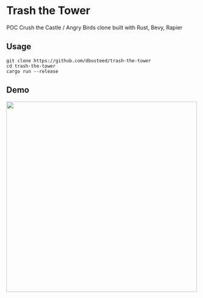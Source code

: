 # Trash the Tower

POC Crush the Castle / Angry Birds clone built with Rust, Bevy, Rapier

## Usage
```
git clone https://github.com/dbusteed/trash-the-tower
cd trash-the-tower
cargo run --release
```

## Demo

<image src="./demo/demo.gif" width="500" />